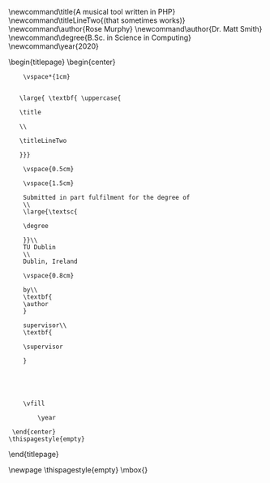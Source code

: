 \newcommand\title{A musical tool written in PHP}
\newcommand\titleLineTwo{(that sometimes works)}
\newcommand\author{Rose Murphy}
\newcommand\author{Dr. Matt Smith}
\newcommand\degree{B.Sc. in Science in Computing}
\newcommand\year{2020}

\begin{titlepage}
    \begin{center}
    
        \vspace*{1cm}
        

       \large{ \textbf{ \uppercase{

       \title

       \\

       \titleLineTwo

       }}}
        
        \vspace{0.5cm}
        
        \vspace{1.5cm}
 
        Submitted in part fulfilment for the degree of
        \\
        \large{\textsc{
        
        \degree
        
        }}\\
        TU Dublin
        \\
        Dublin, Ireland
        
        \vspace{0.8cm}        
         
        by\\
        \textbf{
        \author
        }
        
        supervisor\\
        \textbf{

        \supervisor
        
        }

       

        
        
        \vfill
  
            \year

     \end{center}
    \thispagestyle{empty}
\end{titlepage} 

\newpage
\thispagestyle{empty}
\mbox{}

